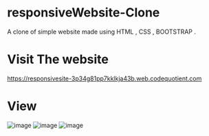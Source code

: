 # responsiveWebsite-Clone
A clone of simple website made using HTML , CSS , BOOTSTRAP . 
# Visit The website 
https://responsivesite-3p34g81pp7kklkja43b.web.codequotient.com
# View
![image](https://user-images.githubusercontent.com/79157735/119819718-4f8cb180-bf0e-11eb-9209-f96479515b13.png)
![image](https://user-images.githubusercontent.com/79157735/119819780-603d2780-bf0e-11eb-9b39-dc8ab986c054.png)
![image](https://user-images.githubusercontent.com/79157735/119819878-7d71f600-bf0e-11eb-8ca9-a148cc00ae38.png)
